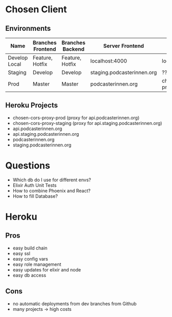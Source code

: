 # Chosen Client

## Environments

| Name          | Branches Frontend        | Branches Backend        | Server Frontend            | Server Backend    | Database |
| ------------- | ------------------------ | ----------------------- | -------------------------- | ----------------- | -------- |
| Develop Local | Feature, Hotfix          | Feature, Hotfix         | localhost:4000             | localhost:3000    | local    |
| Staging       | Develop                  | Develop                 | staging.podcasterinnen.org | ???               | ???      |
| Prod          | Master                   | Master                  | podcasterinnen.org         | chosen-cors-proxy | prod     |

## Heroku Projects

- chosen-cors-proxy-prod (proxy for api.podcasterinnen.org)
- chosen-cors-proxy-staging (proxy for api.staging.podcasterinnen.org)
- api.podcasterinnen.org
- api.staging.podcasterinnen.org
- podcasterinnen.org
- staging.podcasterinnen.org

# Questions
- Which db do I use for different envs?
- Elixir Auth Unit Tests
- How to combine Phoenix and React?
- How to fill Database?

# Heroku

## Pros
- easy build chain
- easy ssl
- easy config vars
- easy role management
- easy updates for elixir and node
- easy db access

## Cons
- no automatic deployments from dev branches from Github
- many projects -> high costs